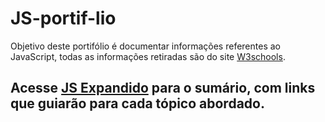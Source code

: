 # JS-portif-lio
Objetivo deste portifólio é documentar informações referentes ao JavaScript, todas as informações retiradas são do site [W3schools](https://www.w3schools.com).

## Acesse [JS Expandido](_JS-Expandido.md) para o sumário, com links que guiarão para cada tópico abordado.
